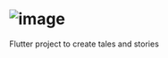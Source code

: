# ![image](https://github.com/JFelipeBS/tell_craft/assets/65680799/597c3e8c-5013-422c-9a0c-dfc0a4bc265c)

Flutter project to create tales and stories

